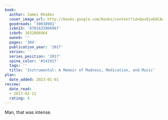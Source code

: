 ```yaml
---
book:
  author: James Rhodes
  cover_image_url: http://books.google.com/books/content?id=QwvQjwEACAAJ&printsec=frontcover&img=1&zoom=1&source=gbs_api
  goodreads: '30038981'
  isbn13: '9781632866967'
  isbn9: 163286696X
  owned: ''
  pages: '304'
  publication_year: '2017'
  series: ''
  series_position: '2017'
  spine_color: '#14191f'
  tags: ''
  title: 'Instrumental: A Memoir of Madness, Medication, and Music'
plan:
  date_added: 2023-01-01
review:
  date_read:
  - 2017-02-11
  rating: 4
---
```


Man, that was intense.
